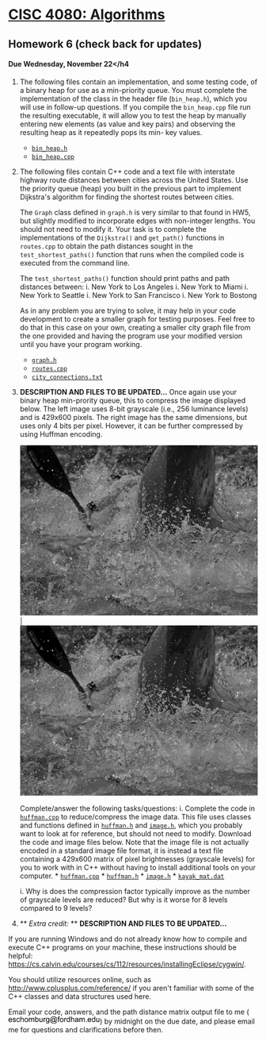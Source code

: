 # [CISC 4080: Algorithms](http://www.dsm.fordham.edu/~eschomburg/algorithms/)
## Homework 6 (check back for updates)
#### Due Wednesday, November 22</h4
        
1.  The following files contain an implementation, and some testing
    code, of a binary heap for use as a min-priority queue. You
    must complete the implementation of the class in the header
    file (`bin_heap.h`), which you will use in follow-up
    questions. If you compile the `bin_heap.cpp` file
    run the resulting executable, it will allow you to test the
    heap by manually entering new elements (as value and key pairs)
    and observing the resulting heap as it repeatedly pops its min-
    key values.

    * [`bin_heap.h`](bin_heap.h)
    * [`bin_heap.cpp`](bin_heap.cpp)

1.  The following files contain C++ code and a text file with
    interstate highway route distances between cities across the
    United States. Use the priority queue (heap) you built in
    the previous part to implement Dijkstra's algorithm for finding
    the shortest routes between cities.

    The `Graph` class defined in `graph.h` is
    very similar to that found in HW5, but slightly modified to
    incorporate edges with non-integer lengths. You should not need
    to modify it. Your task is to complete the implementations of
    the `Dijkstra()` and `get_path()`
    functions in `routes.cpp` to obtain the path distances
    sought in the `test_shortest_paths()` function that 
    runs when the compiled code is executed from the command line.

    The `test_shortest_paths()` function should print
    paths and path distances between:
    i. New York to Los Angeles
    i. New York to Miami
    i. New York to Seattle
    i. New York to San Francisco
    i. New York to Bostong

    As in any problem you are trying to solve, it may help in your
    code development to create a smaller graph for testing purposes.
    Feel free to do that in this case on your own, creating a smaller
    city graph file from the one provided and having the program use
    your modified version until you have your program working.

    * [`graph.h`](graph.h)
    * [`routes.cpp`](routes.cpp)
    * [`city_connections.txt`](city_connections.txt)

1.  **DESCRIPTION AND FILES TO BE UPDATED...**
    Once again use your binary heap min-prority queue, this to
    compress the image displayed below. The left image uses 8-bit
    grayscale (i.e., 256 luminance levels) and is 429x600 pixels.
    The right image has the same dimensions, but uses only 4 bits
    per pixel. However, it can be further compressed by using
    Huffman encoding.

    ![kayak_gray.png](kayak_gray.png) | ![kayak_reduced.png](kayak_reduced.png)

    Complete/answer the following tasks/questions:
    i.  Complete the code in [`huffman.cpp`](huffman.cpp) to
        reduce/compress the image data. This file uses classes and
        functions defined in [`huffman.h`](huffman.h) and
        [`image.h`](image.h), which you probably want to look at for
        reference, but should not need to modify. Download the code
        and image files below. Note that the image file is not
        actually encoded in a standard image file format, it is
        instead a text file containing a 429x600 matrix of pixel
        brightnesses (grayscale levels) for you to work with in C++
        without having to install additional tools on your computer.
        * [`huffman.cpp`](huffman.cpp)
        * [`huffman.h`](huffman.h)
        * [`image.h`](image.h)
        * [`kayak_mat.dat`](kayak_mat.dat)

    i.  Why is does the compression factor typically improve as
        the number of grayscale levels are reduced? But why is
        it worse for 8 levels compared to 9 levels?


1.  ** *Extra credit:* **
    **DESCRIPTION AND FILES TO BE UPDATED...**


If you are running Windows and do not already know how to compile and execute C++
programs on your machine, these instructions should be helpful:
https://cs.calvin.edu/courses/cs/112/resources/installingEclipse/cygwin/.

You should utilize resources online, such as http://www.cplusplus.com/reference/
if you aren't familiar with some of the C++ classes and data structures
used here.

Email your code, answers, and the path distance matrix output file to
me (![eschomburg STRUDEL fordham.edu](email.png)) by midnight on the due date,
and please email me for questions and clarifications before then.
